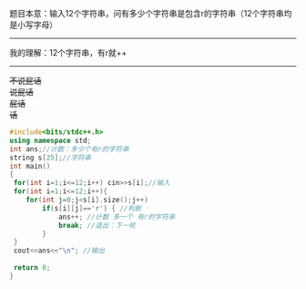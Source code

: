 题目本意：输入12个字符串，问有多少个字符串是包含r的字符串（12个字符串均是小写字母）

------------
我的理解：12个字符串，有r就++

------------
~~不说屁话~~  
~~说屁话~~  
~~屁话~~  
~~话~~
```cpp
#include<bits/stdc++.h>
using namespace std;
int ans;//计数：多少个有r的字符串 
string s[25];//字符串 
int main()
{
 for(int i=1;i<=12;i++) cin>>s[i];//输入 
 for(int i=1;i<=12;i++){
 	for(int j=0;j<s[i].size();j++)
 		if(s[i][j]=='r') { //判断 
 			ans++; //计数 多一个 有r的字符串 
 			break; //退出：下一轮 
 		}
 }
 cout<<ans<<"\n"; //输出 
 
 return 0;
}

```
